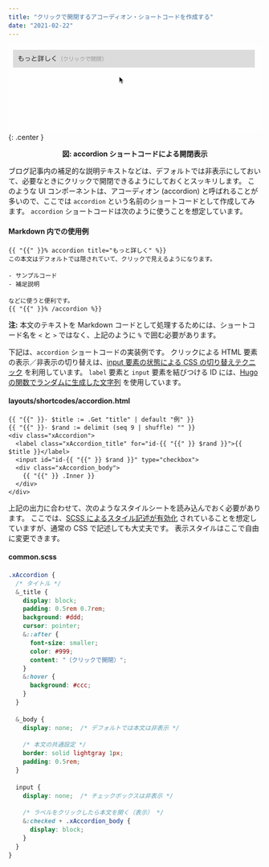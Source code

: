 ```yaml
---
title: "クリックで開閉するアコーディオン・ショートコードを作成する"
date: "2021-02-22"
---
```


![accordion-001.gif](accordion-001.gif){: .center }

<center><b>図: accordion ショートコードによる開閉表示</b></center>

ブログ記事内の補足的な説明テキストなどは、デフォルトでは非表示にしておいて、必要なときにクリックで開閉できるようにしておくとスッキリします。
このような UI コンポーネントは、アコーディオン (accordion) と呼ばれることが多いので、ここでは `accordion` という名前のショートコードとして作成してみます。
`accordion` ショートコードは次のように使うことを想定しています。

#### Markdown 内での使用例

```
{{ "{{" }}% accordion title="もっと詳しく" %}}
この本文はデフォルトでは隠されていて、クリックで見えるようになります。

- サンプルコード
- 補足説明

などに使うと便利です。
{{ "{{" }}% /accordion %}}
```

__注:__ 本文のテキストを Markdown コードとして処理するためには、ショートコード名を `<` と `>` ではなく、上記のように `%` で囲む必要があります。

下記は、`accordion` ショートコードの実装例です。
クリックによる HTML 要素の表示／非表示の切り替えは、[input 要素の状態による CSS の切り替えテクニック](https://maku77.github.io/web/menu/accordion.html) を利用しています。
`label` 要素と `input` 要素を結びつける ID には、[Hugo の関数でランダムに生成した文字列](../misc/random.html) を使用しています。

#### layouts/shortcodes/accordion.html

```
{{ "{{" }}- $title := .Get "title" | default "例" }}
{{ "{{" }}- $rand := delimit (seq 9 | shuffle) "" }}
<div class="xAccordion">
  <label class="xAccordion_title" for="id-{{ "{{" }} $rand }}">{{ $title }}</label>
  <input id="id-{{ "{{" }} $rand }}" type="checkbox">
  <div class="xAccordion_body">
    {{ "{{" }} .Inner }}
  </div>
</div>
```

上記の出力に合わせて、次のようなスタイルシートを読み込んでおく必要があります。
ここでは、[SCSS によるスタイル記述が有効化](https://maku77.github.io/hugo/advanced/sass.html) されていることを想定していますが、通常の CSS で記述しても大丈夫です。
表示スタイルはここで自由に変更できます。

#### common.scss

```scss
.xAccordion {
  /* タイトル */
  &_title {
    display: block;
    padding: 0.5rem 0.7rem;
    background: #ddd;
    cursor: pointer;
    &::after {
      font-size: smaller;
      color: #999;
      content: "（クリックで開閉）";
    }
    &:hover {
      background: #ccc;
    }
  }

  &_body {
    display: none;  /* デフォルトでは本文は非表示 */

    /* 本文の共通設定 */
    border: solid lightgray 1px;
    padding: 0.5rem;
  }

  input {
    display: none;  /* チェックボックスは非表示 */

    /* ラベルをクリックしたら本文を開く（表示） */
    &:checked + .xAccordion_body {
      display: block;
    }
  }
}
```

